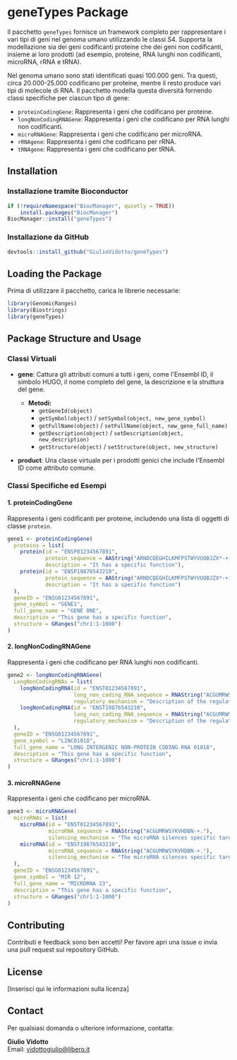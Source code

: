 # geneTypes Package

Il pacchetto `geneTypes` fornisce un framework completo per rappresentare i vari tipi di geni nel genoma umano utilizzando le classi S4. Supporta la modellazione sia dei geni codificanti proteine che dei geni non codificanti, insieme ai loro prodotti (ad esempio, proteine, RNA lunghi non codificanti, microRNA, rRNA e tRNA).

Nel genoma umano sono stati identificati quasi 100.000 geni. Tra questi, circa 20.000-25.000 codificano per proteine, mentre il resto produce vari tipi di molecole di RNA. Il pacchetto modella questa diversità fornendo classi specifiche per ciascun tipo di gene:

- `proteinCodingGene`: Rappresenta i geni che codificano per proteine.
- `longNonCodingRNAGene`: Rappresenta i geni che codificano per RNA lunghi non codificanti.
- `microRNAGene`: Rappresenta i geni che codificano per microRNA.
- `rRNAgene`: Rappresenta i geni che codificano per rRNA.
- `tRNAgene`: Rappresenta i geni che codificano per tRNA.

## Installation

### Installazione tramite Bioconductor

```r
if (!requireNamespace("BiocManager", quietly = TRUE))
    install.packages("BiocManager")
BiocManager::install("geneTypes")
```

### Installazione da GitHub

```r
devtools::install_github("GiulioVidotto/geneTypes")
```

## Loading the Package

Prima di utilizzare il pacchetto, carica le librerie necessarie:

```r
library(GenomicRanges)
library(Biostrings)
library(geneTypes)
```

## Package Structure and Usage

### Classi Virtuali

- **gene**: Cattura gli attributi comuni a tutti i geni, come l'Ensembl ID, il simbolo HUGO, il nome completo del gene, la descrizione e la struttura del gene.
    - **Metodi:**
        - `getGeneId(object)`
        - `getSymbol(object)` / `setSymbol(object, new_gene_symbol)`
        - `getFullName(object)` / `setFullName(object, new_gene_full_name)`
        - `getDescription(object)` / `setDescription(object, new_description)`
        - `getStructure(object)` / `setStructure(object, new_structure)`

- **product**: Una classe virtuale per i prodotti genici che include l'Ensembl ID come attributo comune.

### Classi Specifiche ed Esempi

#### 1. proteinCodingGene

Rappresenta i geni codificanti per proteine, includendo una lista di oggetti di classe `protein`.

```r
gene1 <- proteinCodingGene(
  proteins = list(
    protein(id = "ENSP01234567891",
            protein_sequence = AAString("ARNDCQEGHILKMFPSTWYVUOBJZX*-+."),
            description = "It has a specific function"),
    protein(id = "ENSP19876543210",
            protein_sequence = AAString("ARNDCQEGHILKMFPSTWYVUOBJZX*-+."),
            description = "It has a specific function")
  ),
  geneID = "ENSG01234567891",
  gene_symbol = "GENE1",
  full_gene_name = "GENE ONE",
  description = "This gene has a specific function",
  structure = GRanges("chr1:1-1000")
)
```

#### 2. longNonCodingRNAGene

Rappresenta i geni che codificano per RNA lunghi non codificanti.

```r
gene2 <- longNonCodingRNAGene(
  LongNonCodingRNAs = list(
    longNonCodingRNA(id = "ENST01234567891",
                     long_non_coding_RNA_sequence = RNAString("ACGUMRWSYKVHDBN-+."),
                     regulatory_mechanism = "Description of the regulatory mechanism"),
    longNonCodingRNA(id = "ENST19876543210",
                     long_non_coding_RNA_sequence = RNAString("ACGUMRWSYKVHDBN-+."),
                     regulatory_mechanism = "Description of the regulatory mechanism")
  ),
  geneID = "ENSG01234567891",
  gene_symbol = "LINC01018",
  full_gene_name = "LONG INTERGENIC NON-PROTEIN CODING RNA 01018",
  description = "This gene has a specific function",
  structure = GRanges("chr1:1-1000")
)
```

#### 3. microRNAGene

Rappresenta i geni che codificano per microRNA.

```r
gene3 <- microRNAGene(
  microRNAs = list(
    microRNA(id = "ENST01234567891",
             microRNA_sequence = RNAString("ACGUMRWSYKVHDBN-+."),
             silencing_mechanism = "The microRNA silences specific targets"),
    microRNA(id = "ENST19876543210",
             microRNA_sequence = RNAString("ACGUMRWSYKVHDBN-+."),
             silencing_mechanism = "The microRNA silences specific targets")
  ),
  geneID = "ENSG01234567891",
  gene_symbol = "MIR 12",
  full_gene_name = "MICRORNA 23",
  description = "This gene has a specific function",
  structure = GRanges("chr1:1-1000")
)
```

## Contributing

Contributi e feedback sono ben accetti! Per favore apri una issue o invia una pull request sul repository GitHub.

## License

[Inserisci qui le informazioni sulla licenza]

## Contact

Per qualsiasi domanda o ulteriore informazione, contatta:

**Giulio Vidotto**  
Email: [vidottogiulio@libero.it](mailto:vidottogiulio@libero.it)
